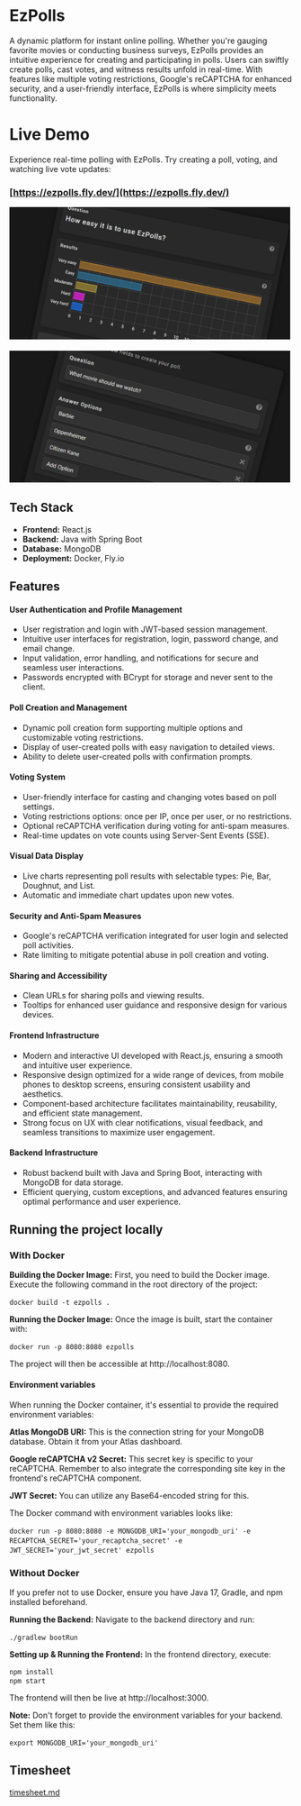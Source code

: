 # EzPolls

A dynamic platform for instant online polling. Whether you're gauging favorite movies or conducting business surveys,
EzPolls provides an intuitive experience for creating and participating in polls. Users can swiftly create polls, cast
votes, and witness results unfold in real-time. With features like multiple voting restrictions, Google's reCAPTCHA for
enhanced security, and a user-friendly interface, EzPolls is where simplicity meets functionality.

# Live Demo

Experience real-time polling with EzPolls. Try creating a poll, voting, and watching live vote updates:

### [https://ezpolls.fly.dev/](https://ezpolls.fly.dev/)

<a href="https://ezpolls.fly.dev/">
  <img src="frontend/src/assets/liveResults.jpg" alt="EzPolls Live Results" width="500">
</a>
<br><br>
<a href="https://ezpolls.fly.dev/">
  <img src="frontend/src/assets/easyPolling.jpg" alt="EzPolls Create Poll" width="500">
</a>

## Tech Stack

- **Frontend:** React.js
- **Backend:** Java with Spring Boot
- **Database:** MongoDB
- **Deployment:** Docker, Fly.io

## Features

#### User Authentication and Profile Management

- User registration and login with JWT-based session management.
- Intuitive user interfaces for registration, login, password change, and email change.
- Input validation, error handling, and notifications for secure and seamless user interactions.
- Passwords encrypted with BCrypt for storage and never sent to the client.

#### Poll Creation and Management

- Dynamic poll creation form supporting multiple options and customizable voting restrictions.
- Display of user-created polls with easy navigation to detailed views.
- Ability to delete user-created polls with confirmation prompts.

#### Voting System

- User-friendly interface for casting and changing votes based on poll settings.
- Voting restrictions options: once per IP, once per user, or no restrictions.
- Optional reCAPTCHA verification during voting for anti-spam measures.
- Real-time updates on vote counts using Server-Sent Events (SSE).

#### Visual Data Display

- Live charts representing poll results with selectable types: Pie, Bar, Doughnut, and List.
- Automatic and immediate chart updates upon new votes.

#### Security and Anti-Spam Measures

- Google's reCAPTCHA verification integrated for user login and selected poll activities.
- Rate limiting to mitigate potential abuse in poll creation and voting.

#### Sharing and Accessibility

- Clean URLs for sharing polls and viewing results.
- Tooltips for enhanced user guidance and responsive design for various devices.

#### Frontend Infrastructure

- Modern and interactive UI developed with React.js, ensuring a smooth and intuitive user experience.
- Responsive design optimized for a wide range of devices, from mobile phones to desktop screens, ensuring consistent
  usability and aesthetics.
- Component-based architecture facilitates maintainability, reusability, and efficient state management.
- Strong focus on UX with clear notifications, visual feedback, and seamless transitions to maximize user engagement.

#### Backend Infrastructure

- Robust backend built with Java and Spring Boot, interacting with MongoDB for data storage.
- Efficient querying, custom exceptions, and advanced features ensuring optimal performance and user experience.

## Running the project locally

### With Docker

**Building the Docker Image:** First, you need to build the Docker image. Execute the following command in the root
directory of the project:

```docker build -t ezpolls .```

**Running the Docker Image:** Once the image is built, start the container with:

```docker run -p 8080:8080 ezpolls```

The project will then be accessible at http://localhost:8080.

#### Environment variables

When running the Docker container, it's essential to provide the required environment variables:

**Atlas MongoDB URI:** This is the connection string for your MongoDB database. Obtain it from your Atlas dashboard.

**Google reCAPTCHA v2 Secret:** This secret key is specific to your reCAPTCHA. Remember to also integrate the
corresponding
site key in the frontend's reCAPTCHA component.

**JWT Secret:** You can utilize any Base64-encoded string for this.

The Docker command with environment variables looks like:

```docker run -p 8080:8080 -e MONGODB_URI='your_mongodb_uri' -e RECAPTCHA_SECRET='your_recaptcha_secret' -e JWT_SECRET='your_jwt_secret' ezpolls```

### Without Docker

If you prefer not to use Docker, ensure you have Java 17, Gradle, and npm installed beforehand.

**Running the Backend:** Navigate to the backend directory and run:

```./gradlew bootRun```

**Setting up & Running the Frontend:** In the frontend directory, execute:

```
npm install
npm start
```

The frontend will then be live at http://localhost:3000.

**Note:** Don't forget to provide the environment variables for your backend. Set them like this:

```export MONGODB_URI='your_mongodb_uri'```

## Timesheet

[timesheet.md](timesheet.md)
